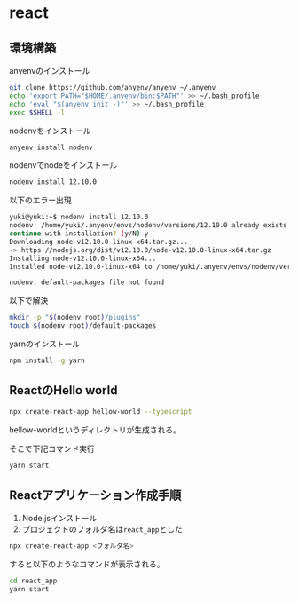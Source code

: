 # react

## 環境構築

anyenvのインストール

```bash
git clone https://github.com/anyenv/anyenv ~/.anyenv
echo 'export PATH="$HOME/.anyenv/bin:$PATH"' >> ~/.bash_profile
echo 'eval "$(anyenv init -)"' >> ~/.bash_profile
exec $SHELL -l
```

nodenvをインストール

```bash
anyenv install nodenv
```

nodenvでnodeをインストール

```bash
nodenv install 12.10.0
```

以下のエラー出現
```bash
yuki@yuki:~$ nodenv install 12.10.0
nodenv: /home/yuki/.anyenv/envs/nodenv/versions/12.10.0 already exists
continue with installation? (y/N) y
Downloading node-v12.10.0-linux-x64.tar.gz...
-> https://nodejs.org/dist/v12.10.0/node-v12.10.0-linux-x64.tar.gz
Installing node-v12.10.0-linux-x64...
Installed node-v12.10.0-linux-x64 to /home/yuki/.anyenv/envs/nodenv/versions/12.10.0

nodenv: default-packages file not found
```

以下で解決

```bash
mkdir -p "$(nodenv root)/plugins"
touch $(nodenv root)/default-packages
```

yarnのインストール

```bash
npm install -g yarn
```

## ReactのHello world

```bash
npx create-react-app hellow-world --typescript
```

hellow-worldというディレクトリが生成される。

そこで下記コマンド実行

```bash
yarn start
```

## Reactアプリケーション作成手順

1. Node.jsインストール
2. プロジェクトのフォルダ名は`react_app`とした
```bash
npx create-react-app <フォルダ名>
```

すると以下のようなコマンドが表示される。

```bash
cd react_app
yarn start
```